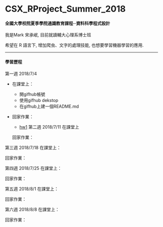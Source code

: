# CSX_RProject_Summer_2018
#### 全國大學校院夏季學院通識教育課程─資料科學程式設計

我是Mark 宋承岷, 目前就讀輔大心理系博士班

希望在 R 語言下, 增加爬虫、文字的處理技能, 也想要學習機器學習的應用. 

------------------------------------------------------
#### 學習歷程

第一週 2018/7/4
* 在課堂上：
  * 開gifhub帳號
  * 使用gifhub dekstop
  * 在gifhub上建一個README.md
* 回家作業：
  * [hw1](http://www.google.com/)
第二週 2018/7/11
  在課堂上

  回家作業：


第三週 2018/7/18
  在課堂上：

  回家作業：


第四週 2018/7/25
  在課堂上：

  回家作業：


第五週 2018/8/1
  在課堂上：

  回家作業：

第六週 2018/8/8
  在課堂上：

  回家作業：




